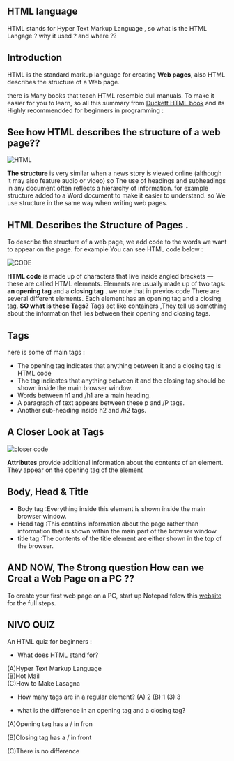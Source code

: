 ## HTML language 
HTML stands for Hyper Text Markup Language , so  what is the HTML Langage ? why it used ? and where ??
## Introduction 
HTML is the standard markup language for creating **Web pages**, also HTML describes the structure of a Web page.

there is Many books that teach HTML resemble dull manuals. To make it easier for you to learn, so all this summary from
[Duckett HTML book](http://www.htmlandcssbook.com/code-samples/) and its Highly recommendded for beginners in programming :
 ## See how HTML describes the structure of a web page??
 ![HTML](https://render.fineartamerica.com/images/rendered/search/print/6.5/8/break/images-medium/2-internet-computer-code-christian-darkin.jpg)
 
 
 **The structure** is very similar when a news story is viewed online (although it may also feature audio or video) so The use of headings and
subheadings in any document often reflects a hierarchy of information. for example structure added to a Word document to make it easier to understand.  so We use
structure in the same way when writing web pages.

## HTML Describes the Structure of Pages .
To describe the structure of a web page, we add code to the words we want to appear on the page.
for example You can see HTML code below :


 ![CODE](https://tse3.mm.bing.net/th?id=OIP.y4vxXzBsVl9q2309bvLWpgHaDA&pid=Api&P=0&w=381&h=156)
 
**HTML code**  is made up of characters that live inside angled brackets — these are called HTML elements. Elements are usually made up of two tags: **an opening tag** and a **closing tag** .
we note that in previos code  There are several different elements. Each element has an opening tag and a closing tag. **SO what is these Tags?**
Tags act like containers ,They tell us  something about the information that lies between their opening and closing tags.
## Tags 
 here is some of main tags :
- The opening <html> tag indicates that anything between it and a closing </html> tag is HTML code
- The <body> tag indicates that anything between it and the closing </body> tag should be shown inside the main browser window.
- Words between h1 and /h1 are a main heading.
- A paragraph of text appears between these p and /P tags.
- Another sub-heading inside h2 and /h2 tags.
 
## A Closer Look at Tags 
![closer code](https://tse3.mm.bing.net/th?id=OIP.NPBAkO5y-2yIzHg2nZGlCgHaBM&pid=Api&P=0&w=515&h=83)


**Attributes** provide additional information about the contents of an element. They appear on the opening tag of the element


## Body, Head & Title
- Body tag :Everything inside this element is shown inside the main browser window.
- Head tag :This contains information about the page rather than information that is shown within the main part of the browser window
- title tag :The contents of the title element are either shown in the top of the browser.

## AND NOW, The Strong question How can we Creat a Web Page on a PC ??
To create your first web page on a PC, start up Notepad folow this [website](https://tutorialsclass.com/exercise/create-webpage-in-html-using-notepad/#:~:text=Steps%20to%20Create%20a%20Webpage%20in%20HTML%20using,5%3A%20View%20the%20HTML%20Page%20using%20Browser.%20) for the full steps.


## NIVO QUIZ 

An HTML quiz for beginners :

- What does HTML stand for?  
                                  
(A)Hyper Text Markup Language                                      
(B)Hot Mail                                                        
(C)How to Make Lasagna  

-  How many tags are in a regular element? 
(A) 2
(B) 1
(3) 3

- what is the difference in an opening tag and a closing tag?

(A)Opening tag has a / in fron

(B)Closing tag has a / in front

(C)There is no difference












 














